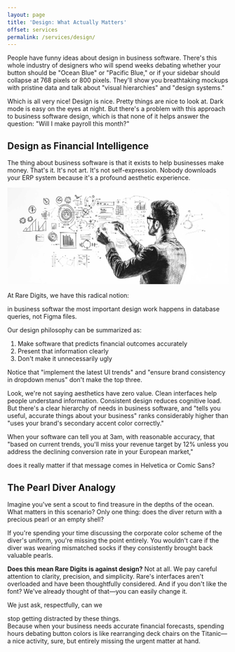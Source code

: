 ```yaml
---
layout: page
title: 'Design: What Actually Matters'
offset: services
permalink: /services/design/
---
```


People have funny ideas about design in business software. There's this whole industry of designers who will spend weeks debating whether your button should be "Ocean Blue" or "Pacific Blue," or if your sidebar should collapse at 768 pixels or 800 pixels. They'll show you breathtaking mockups with pristine data and talk about "visual hierarchies" and "design systems."

Which is all very nice! Design is nice. Pretty things are nice to look at. Dark mode is easy on the eyes at night. But there's a problem with this approach to business software design, which is that none of it helps answer the question: "Will I make payroll this month?"

## Design as Financial Intelligence

The thing about business software is that it exists to help businesses make money. That's it. It's not art. It's not self-expression. Nobody downloads your ERP system because it's a profound aesthetic experience.

<div class="full-width">
  <img src="/assets/img/illustrations/rare-design.jpg" />
</div>

At Rare Digits, we have this radical notion: 
<div class="highlight">in business softwar the most important design work happens in database queries, not Figma files. </div>

Our design philosophy can be summarized as:

1. Make software that predicts financial outcomes accurately
2. Present that information clearly
3. Don't make it unnecessarily ugly

Notice that "implement the latest UI trends" and "ensure brand consistency in dropdown menus" don't make the top three.

Look, we're not saying aesthetics have zero value. Clean interfaces help people understand information. Consistent design reduces cognitive load. But there's a clear hierarchy of needs in business software, and "tells you useful, accurate things about your business" ranks considerably higher than "uses your brand's secondary accent color correctly."

When your software can tell you at 3am, with reasonable accuracy, that "based on current trends, you'll miss your revenue target by 12% unless you address the declining conversion rate in your European market," 
<div class="highlight">does it really matter if that message comes in Helvetica or Comic Sans?</div>

## The Pearl Diver Analogy
Imagine you've sent a scout to find treasure in the depths of the ocean. What matters in this scenario? Only one thing: does the diver return with a precious pearl or an empty shell?

If you're spending your time discussing the corporate color scheme of the diver's uniform, you're missing the point entirely. You wouldn't care if the diver was wearing mismatched socks if they consistently brought back valuable pearls.

**Does this mean Rare Digits is against design?** Not at all. We pay careful attention to clarity, precision, and simplicity. Rare's interfaces aren't overloaded and have been thoughtfully considered. And if you don't like the font? We've already thought of that—you can easily change it.

We just ask, respectfully, can we 
<div class="highlight">stop getting distracted by these things.</div>
Because when your business needs accurate financial forecasts, spending hours debating button colors is like rearranging deck chairs on the Titanic—a nice activity, sure, but entirely missing the urgent matter at hand.